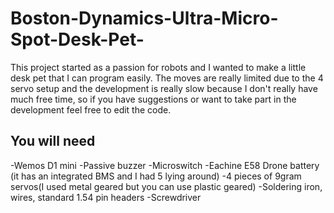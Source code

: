 # Boston-Dynamics-Ultra-Micro-Spot-Desk-Pet-
This project started as a passion for robots and I wanted to make a little desk pet that I can program easily.
The moves are really limited due to the 4 servo setup and the development is really slow because I don't really have much free time,
so if you have suggestions or want to take part in the development feel free to edit the code.

## You will need
-Wemos D1 mini
-Passive buzzer
-Microswitch
-Eachine E58 Drone battery (it has an integrated BMS and I had 5 lying around)
-4 pieces of 9gram servos(I used metal geared but you can use plastic geared)
-Soldering iron, wires, standard 1.54 pin headers
-Screwdriver